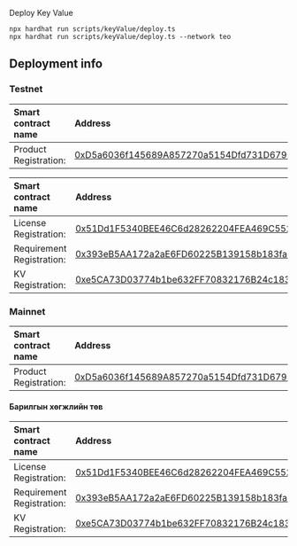 Deploy Key Value
```shell
npx hardhat run scripts/keyValue/deploy.ts
npx hardhat run scripts/keyValue/deploy.ts --network teo
```

## Deployment info

### Testnet

| Smart contract name       | Address                                                                                                                          |
|:--------------------------|:-----------------------------------------------------------------------------------------------------------------------------------|
| Product Registration:     | [0xD5a6036f145689A857270a5154Dfd731D6795375](https://explorer-testnet.teo.mn/address/0xD5a6036f145689A857270a5154Dfd731D6795375)   |

| Smart contract name       | Address                                                                                                                          |
|:--------------------------|:---------------------------------------------------------------------------------------------------------------------------------|
| License Registration:     | [0x51Dd1F5340BEE46C6d28262204FEA469C55205E5](https://explorer-testnet.teo.mn/address/0x51Dd1F5340BEE46C6d28262204FEA469C55205E5) |
| Requirement Registration: | [0x393eB5AA172a2aE6FD60225B139158b183fa23c8](https://explorer-testnet.teo.mn/address/0x393eB5AA172a2aE6FD60225B139158b183fa23c8) |
| KV Registration:          | [0xe5CA73D03774b1be632FF70832176B24c183EB0a](https://explorer-testnet.teo.mn/address/0xe5CA73D03774b1be632FF70832176B24c183EB0a) | 

### Mainnet

| Smart contract name       | Address                                                                                                                         |
|:--------------------------|:--------------------------------------------------------------------------------------------------------------------------------|
| Product Registration:     | [0xD5a6036f145689A857270a5154Dfd731D6795375](https://explorer.teo.mn/address/0xD5a6036f145689A857270a5154Dfd731D6795375)        |

#### Барилгын хөгжлийн төв
| Smart contract name       | Address                                                                                                                         |
|:--------------------------|:--------------------------------------------------------------------------------------------------------------------------------|
| License Registration:     | [0x51Dd1F5340BEE46C6d28262204FEA469C55205E5](https://explorer.teo.mn/address/0x51Dd1F5340BEE46C6d28262204FEA469C55205E5)        |
| Requirement Registration: | [0x393eB5AA172a2aE6FD60225B139158b183fa23c8](https://explorer.teo.mn/address/0x393eB5AA172a2aE6FD60225B139158b183fa23c8)        |
| KV Registration:          | [0xe5CA73D03774b1be632FF70832176B24c183EB0a](https://explorer.teo.mn/address/0xe5CA73D03774b1be632FF70832176B24c183EB0a)        | 
